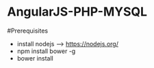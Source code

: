 # AngularJS-PHP-MYSQL

#Prerequisites
  - install nodejs --> https://nodejs.org/
  - npm install bower -g
  - bower install
